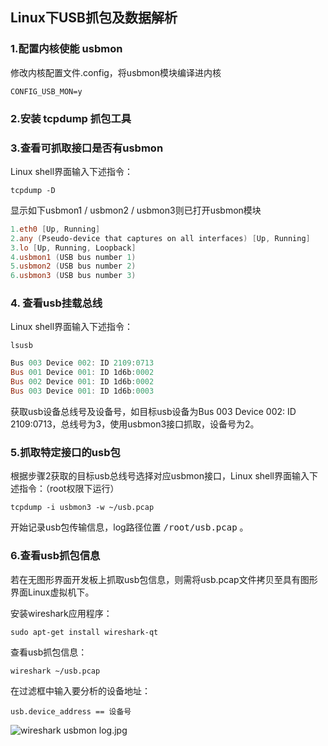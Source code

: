 ## Linux下USB抓包及数据解析

### 1.配置内核使能 usbmon

修改内核配置文件.config，将usbmon模块编译进内核

```shell	
CONFIG_USB_MON=y
```

### 2.安装  tcpdump 抓包工具

### 3.查看可抓取接口是否有usbmon

Linux shell界面输入下述指令：

```shell
tcpdump -D
```

显示如下usbmon1 / usbmon2 / usbmon3则已打开usbmon模块

```powershell
1.eth0 [Up, Running]
2.any (Pseudo-device that captures on all interfaces) [Up, Running]
3.lo [Up, Running, Loopback]
4.usbmon1 (USB bus number 1)
5.usbmon2 (USB bus number 2)
6.usbmon3 (USB bus number 3)
```



### 4. 查看usb挂载总线

Linux shell界面输入下述指令：

```shell
lsusb
```

```powershell
Bus 003 Device 002: ID 2109:0713
Bus 001 Device 001: ID 1d6b:0002
Bus 002 Device 001: ID 1d6b:0002
Bus 003 Device 001: ID 1d6b:0003
```

获取usb设备总线号及设备号，如目标usb设备为Bus 003 Device 002: ID 2109:0713，总线号为3，使用usbmon3接口抓取，设备号为2。



### 5.抓取特定接口的usb包

根据步骤2获取的目标usb总线号选择对应usbmon接口，Linux shell界面输入下述指令：（root权限下运行）

```shell
tcpdump -i usbmon3 -w ~/usb.pcap
```

开始记录usb包传输信息，log路径位置 <kbd>/root/usb.pcap</kbd> 。



### 6.查看usb抓包信息

若在无图形界面开发板上抓取usb包信息，则需将usb.pcap文件拷贝至具有图形界面Linux虚拟机下。

安装wireshark应用程序：

```shell
sudo apt-get install wireshark-qt
```

查看usb抓包信息：

```shell
wireshark ~/usb.pcap
```

在过滤框中输入要分析的设备地址：

```shell
usb.device_address == 设备号
```

![wireshark usbmon log.jpg](https://i.loli.net/2021/07/26/t8lcXLfQKdBhWNy.jpg)